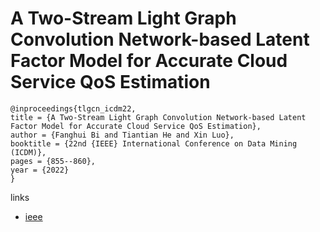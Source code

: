 # A Two-Stream Light Graph Convolution Network-based Latent Factor Model for Accurate Cloud Service QoS Estimation

```
@inproceedings{tlgcn_icdm22,
title = {A Two-Stream Light Graph Convolution Network-based Latent Factor Model for Accurate Cloud Service QoS Estimation},
author = {Fanghui Bi and Tiantian He and Xin Luo},
booktitle = {22nd {IEEE} International Conference on Data Mining (ICDM)},
pages = {855--860},
year = {2022}
}
```

links
- [ieee](https://doi.org/10.1109/ICDM54844.2022.00097)
